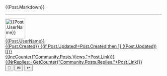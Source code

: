 ﻿<div id="{{Post.ObjectId}}">

{{Post.Markdown}}

----------

<div class='footer'>
<a href="/Community/Author/{{Post.UserId}}">
<img alt='{{Post.UserName}}' with='64' height='64' src='{{Post.AvatarUrl}}?Width=64&Height=64'/>
<div class='authorInfo'>
<span class='author'>{{Post.UserName}}</span>
<br/>
<span class='created'>{{Post.Created}}</span>
{{if Post.Updated!=Post.Created then ]]
<span class='updated'>((Post.Updated))</span>[[}}
<br/>
<span class='views'>{{IncCounter("Community.Posts.Views."+Post.Link)}}</span>
<span class='replies' onclick="OpenLink('/Community/Post/{{Post.Link}}');event.preventDefault()">{{NrReplies:=GetCounter("Community.Posts.Replies."+Post.Link)}}</span>
</div></a>
<div class="toolbar">
<button type="button" onclick="OpenLink('/Community/Post/{{Post.Link}}')" class="unicodeChar">🔗</button>
<button type="button" onclick="OpenLink('/Community/Message.md?PLink={{Post.Link}}')" class="unicodeChar">✉</button>
<button type="button" onclick="OpenLink('/Community/Reply.md?PLink={{Post.Link}}')" class="unicodeChar">↩</button>
</div>
</div>
</div>

